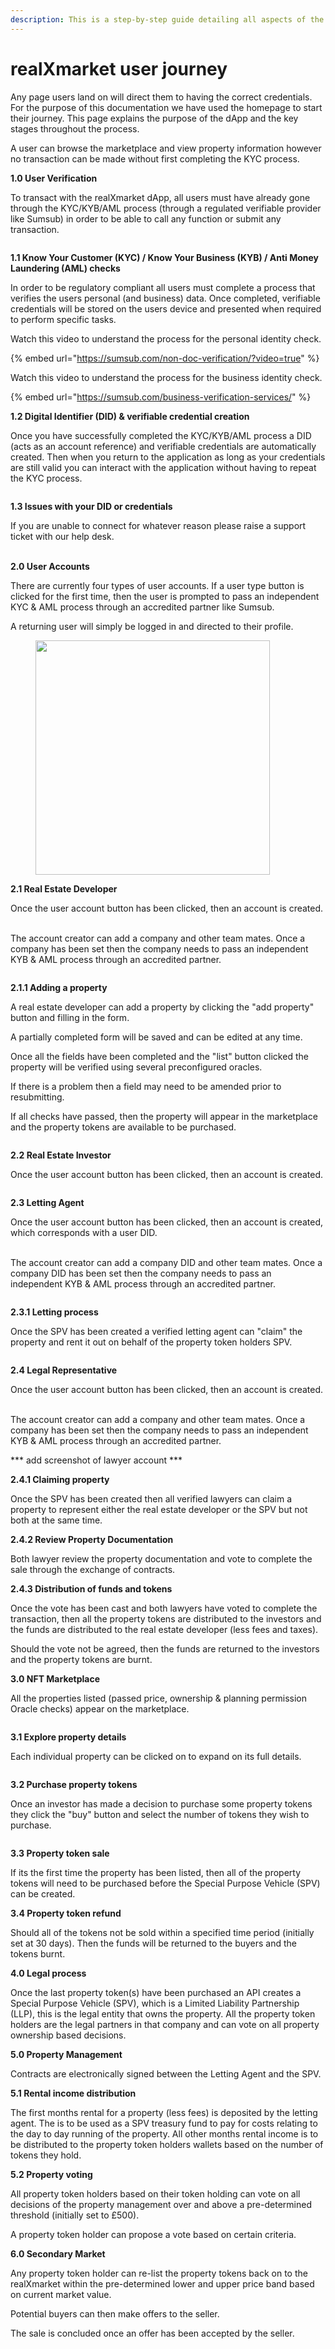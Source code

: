 ```yaml
---
description: This is a step-by-step guide detailing all aspects of the user journey.
---
```


# realXmarket user journey

Any page users land on will direct them to having the correct credentials. For the purpose of this documentation we have used the homepage to start their journey. This page explains the purpose of the dApp and the key stages throughout the process.

A user can browse the marketplace and view property information however no transaction can be made without first completing the KYC process.

**1.0 User Verification**

To transact with the realXmarket dApp, all users must have already gone through the KYC/KYB/AML process (through a regulated verifiable provider like Sumsub) in order to be able to call any function or submit any transaction.

<figure><img src="../.gitbook/assets/Landing page.jpg" alt=""><figcaption></figcaption></figure>

**1.1 Know Your Customer (KYC) / Know Your Business (KYB) / Anti Money Laundering (AML) checks**

In order to be regulatory compliant all users must complete a process that verifies the users personal (and business) data. Once completed, verifiable credentials will be stored on the users device and presented when required to perform specific tasks.

Watch this video to understand the process for the personal identity check.

{% embed url="https://sumsub.com/non-doc-verification/?video=true" %}

Watch this video to understand the process for the business identity check.

{% embed url="https://sumsub.com/business-verification-services/" %}

**1.2 Digital Identifier (DID) & verifiable credential creation**

Once you have successfully completed the KYC/KYB/AML process a DID (acts as an account reference) and verifiable credentials are automatically created. Then when you return to the application as long as your credentials are still valid you can interact with the application without having to repeat the KYC process.

<figure><img src="../.gitbook/assets/Verify-Your-Personal-KYC-Credential.jpg" alt=""><figcaption></figcaption></figure>

**1.3 Issues with your DID or credentials**

If you are unable to connect for whatever reason please raise a support ticket with our help desk.

\
**2.0 User Accounts**

There are currently four types of user accounts. If a user type button is clicked for the first time, then the user is prompted to pass an independent KYC & AML process through an accredited partner like Sumsub.

A returning user will simply be logged in and directed to their profile.

<figure><img src="../.gitbook/assets/Select_user_type_1 (2).png" alt="" width="375"><figcaption></figcaption></figure>

**2.1 Real Estate Developer**

Once the user account button has been clicked, then an account is created.

\
The account creator can add a company and other team mates. Once a company has been set then the company needs to pass an independent KYB & AML process through an accredited partner.

<figure><img src="../.gitbook/assets/Company.png" alt=""><figcaption></figcaption></figure>

**2.1.1 Adding a property**

A real estate developer can add a property by clicking the "add property" button and filling in the form.&#x20;

A partially completed form will be saved and can be edited at any time.

Once all the fields have been completed and the "list" button clicked the property will be verified using several preconfigured oracles.

If there is a problem then a field may need to be amended prior to resubmitting.

If all checks have passed, then the property will appear in the marketplace and the property tokens are available to be purchased.

<figure><img src="../.gitbook/assets/Add properties.png" alt=""><figcaption></figcaption></figure>

**2.2 Real Estate Investor**

Once the user account button has been clicked, then an account is created.

<figure><img src="../.gitbook/assets/investor Profile.png" alt=""><figcaption></figcaption></figure>

**2.3 Letting Agent**

Once the user account button has been clicked, then an account is created, which corresponds with a user DID.

\
The account creator can add a company DID and other team mates. Once a company DID has been set then the company needs to pass an independent KYB & AML process through an accredited partner.

<figure><img src="../.gitbook/assets/Letting agent add Company - Team.png" alt=""><figcaption></figcaption></figure>

**2.3.1 Letting process**

Once the SPV has been created a verified letting agent can "claim" the property and rent it out on behalf of the property token holders SPV.

<figure><img src="../.gitbook/assets/Letting process.png" alt=""><figcaption></figcaption></figure>



**2.4 Legal Representative**

Once the user account button has been clicked, then an account is created.

\
The account creator can add a company and other team mates. Once a company has been set then the company needs to pass an independent KYB & AML process through an accredited partner.

\*\*\* add screenshot of lawyer account \*\*\*

**2.4.1 Claiming property**

Once the SPV has been created then all verified lawyers can claim a property to represent either the real estate developer or the SPV but not both at the same time.

**2.4.2 Review Property Documentation**

Both lawyer review the property documentation and vote to complete the sale through the exchange of contracts.

**2.4.3 Distribution of funds and tokens**

Once the vote has been cast and both lawyers have voted to complete the transaction, then all the property tokens are distributed to the investors and the funds are distributed to the real estate developer (less fees and taxes).

Should the vote not be agreed, then the funds are returned to the investors and the property tokens are burnt.

**3.0 NFT Marketplace**

All the properties listed (passed price, ownership & planning permission Oracle checks) appear on the marketplace.

<figure><img src="../.gitbook/assets/Marketplace (1) (1).png" alt=""><figcaption></figcaption></figure>

**3.1 Explore property details**

Each individual property can be clicked on to expand on its full details.

<figure><img src="../.gitbook/assets/Properties details.png" alt=""><figcaption></figcaption></figure>

**3.2 Purchase property tokens**

Once an investor has made a decision to purchase some property tokens they click the "buy" button and select the number of tokens they wish to purchase.

<figure><img src="../.gitbook/assets/Payment summary.png" alt=""><figcaption></figcaption></figure>

**3.3 Property token sale**

If its the first time the property has been listed, then all of the property tokens will need to be purchased before the Special Purpose Vehicle (SPV) can be created.

**3.4 Property token refund**

Should all of the tokens not be sold within a specified time period (initially set at 30 days). Then the funds will be returned to the buyers and the tokens burnt.

**4.0 Legal process**

Once the last property token(s) have been purchased an API creates a Special Purpose Vehicle (SPV), which is a Limited Liability Partnership (LLP), this is the legal entity that owns the property. All the property token holders are the legal partners in that company and can vote on all property ownership based decisions.

**5.0 Property Management**

Contracts are electronically signed between the Letting Agent and the SPV.

**5.1 Rental income distribution**

The first months rental for a property (less fees) is deposited by the letting agent. The is to be used as a SPV treasury fund to pay for costs relating to the day to day running of the property. All other months rental income is to be distributed to the property token holders wallets based on the number of tokens they hold.

**5.2 Property voting**

All property token holders based on their token holding can vote on all decisions of the property management over and above a pre-determined threshold (initially set to £500).

A property token holder can propose a vote based on certain criteria.

**6.0 Secondary Market**

Any property token holder can re-list the property tokens back on to the realXmarket within the pre-determined lower and upper price band based on current market value.

Potential buyers can then make offers to the seller.

The sale is concluded once an offer has been accepted by the seller.
